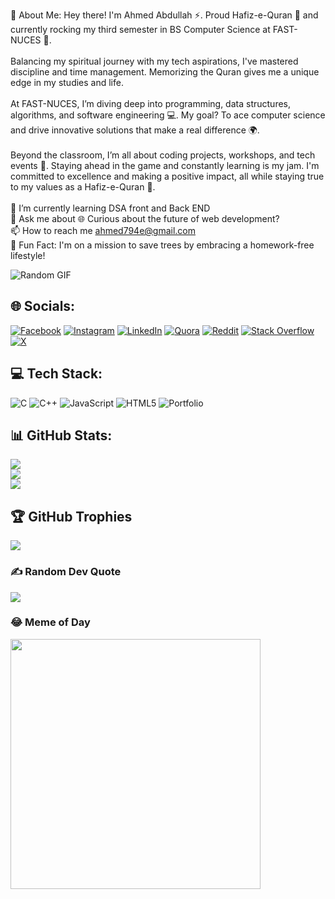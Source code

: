 💫 About Me:
Hey there! I'm Ahmed Abdullah ⚡️. Proud Hafiz-e-Quran 📖 and currently rocking my third semester in BS Computer Science at FAST-NUCES 🏫.<br><br>Balancing my spiritual journey with my tech aspirations, I've mastered discipline and time management. Memorizing the Quran gives me a unique edge in my studies and life.<br><br>At FAST-NUCES, I’m diving deep into programming, data structures, algorithms, and software engineering 💻. My goal? To ace computer science and drive innovative solutions that make a real difference 🌍.<br><br>Beyond the classroom, I’m all about coding projects, workshops, and tech events 🚀. Staying ahead in the game and constantly learning is my jam. I'm committed to excellence and making a positive impact, all while staying true to my values as a Hafiz-e-Quran 🕋.<br><br>🌱 I’m currently learning DSA front and Back END<br>💬 Ask me about 🌐 Curious about the future of web development?<br>📫 How to reach me ahmed794e@gmail.com<br>🌳 Fun Fact:  I'm on a mission to save trees by embracing a homework-free lifestyle!

![Random GIF](https://miro.medium.com/v2/resize:fit:1358/1*yw0TnheAGN-LPneDaTlaxw.gif)

## 🌐 Socials:
[![Facebook](https://img.shields.io/badge/Facebook-%231877F2.svg?logo=Facebook&logoColor=white)](https://facebook.com/https://www.facebook.com/profile.php?id=100095092391809) [![Instagram](https://img.shields.io/badge/Instagram-%23E4405F.svg?logo=Instagram&logoColor=white)](https://instagram.com/https://www.instagram.com/eem.ahmed/) [![LinkedIn](https://img.shields.io/badge/LinkedIn-%230077B5.svg?logo=linkedin&logoColor=white)](https://linkedin.com/in/https://tinyurl.com/yy3zvjf5) [![Quora](https://img.shields.io/badge/Quora-%23B92B27.svg?logo=Quora&logoColor=white)](https://quora.com/profile/https://www.quora.com/profile/Ahmed-Abdullah-933) [![Reddit](https://img.shields.io/badge/Reddit-%23FF4500.svg?logo=Reddit&logoColor=white)](https://reddit.com/user/u/eem_ahmed) [![Stack Overflow](https://img.shields.io/badge/-Stackoverflow-FE7A16?logo=stack-overflow&logoColor=white)](https://stackoverflow.com/users/24872094) [![X](https://img.shields.io/badge/X-black.svg?logo=X&logoColor=white)](https://x.com/https://x.com/ahmed_794x) 

## 💻 Tech Stack:
![C](https://img.shields.io/badge/c-%2300599C.svg?style=for-the-badge&logo=c&logoColor=white) ![C++](https://img.shields.io/badge/c++-%2300599C.svg?style=for-the-badge&logo=c%2B%2B&logoColor=white) ![JavaScript](https://img.shields.io/badge/javascript-%23323330.svg?style=for-the-badge&logo=javascript&logoColor=%23F7DF1E) ![HTML5](https://img.shields.io/badge/html5-%23E34F26.svg?style=for-the-badge&logo=html5&logoColor=white) ![Portfolio](https://img.shields.io/badge/Portfolio-%23000000.svg?style=for-the-badge&logo=firefox&logoColor=#FF7139)

## 📊 GitHub Stats:
![](https://github-readme-stats.vercel.app/api?username=Ahmed-Abdullah-01&theme=radical&hide_border=false&include_all_commits=true&count_private=true)<br/>
![](https://github-readme-streak-stats.herokuapp.com/?user=Ahmed-Abdullah-01&theme=radical&hide_border=false)<br/>
![](https://github-readme-stats.vercel.app/api/top-langs/?username=Ahmed-Abdullah-01&theme=radical&hide_border=false&include_all_commits=true&count_private=true&layout=compact)

## 🏆 GitHub Trophies
![](https://github-profile-trophy.vercel.app/?username=Ahmed-Abdullah-01&theme=radical&no-frame=true&no-bg=false&margin-w=4)

### ✍️ Random Dev Quote
![](https://quotes-github-readme.vercel.app/api?type=horizontal&theme=radical)


### 😂 Meme of Day
<img src='https://memer-new.vercel.app/' style="height: 400px;"/>

